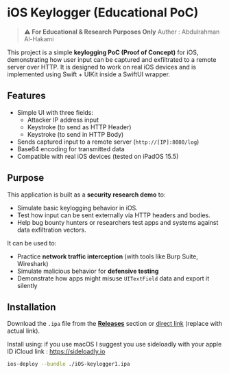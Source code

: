 # iOS Keylogger (Educational PoC)

> **⚠️ For Educational & Research Purposes Only**
>Auther : Abdulrahman Al-Hakami

This project is a simple **keylogging PoC (Proof of Concept)** for iOS, demonstrating how user input can be captured and exfiltrated to a remote server over HTTP. It is designed to work on real iOS devices and is implemented using Swift + UIKit inside a SwiftUI wrapper.

## Features

- Simple UI with three fields:
  - Attacker IP address input
  - Keystroke (to send as HTTP Header)
  - Keystroke (to send in HTTP Body)
- Sends captured input to a remote server (`http://[IP]:8080/log`)
- Base64 encoding for transmitted data
- Compatible with real iOS devices (tested on iPadOS 15.5)

##  Purpose

This application is built as a **security research demo** to:

- Simulate basic keylogging behavior in iOS.
- Test how input can be sent externally via HTTP headers and bodies.
- Help bug bounty hunters or researchers test apps and systems against data exfiltration vectors.

It can be used to:
- Practice **network traffic interception** (with tools like Burp Suite, Wireshark)
- Simulate malicious behavior for **defensive testing**
- Demonstrate how apps might misuse `UITextField` data and export it silently

##  Installation

Download the `.ipa` file from the **[Releases](#)** section or [direct link](#) (replace with actual link).

Install using:
if you use macOS I suggest you use sideloadly with your apple ID iCloud 
link : https://sideloadly.io




```bash
ios-deploy --bundle ./iOS-keylogger1.ipa
